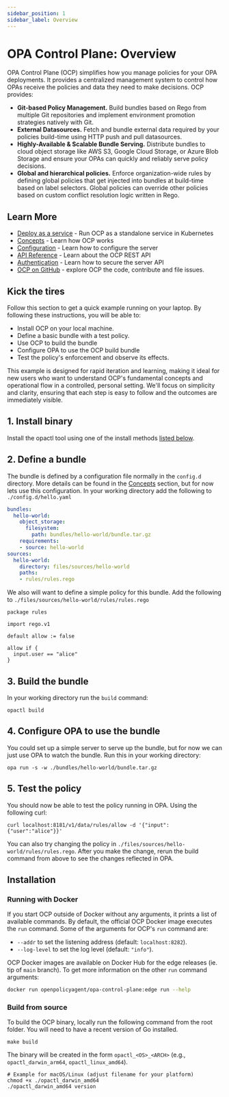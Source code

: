 ```yaml
---
sidebar_position: 1
sidebar_label: Overview
---
```


# OPA Control Plane: Overview

OPA Control Plane (OCP) simplifies how you manage policies for your OPA
deployments. It provides a centralized management system to control how OPAs
receive the policies and data they need to make decisions. OCP provides:

- **Git-based Policy Management.** Build bundles based on Rego from multiple Git
  repositories and implement environment promotion strategies natively with Git.
- **External Datasources.** Fetch and bundle external data required by your
  policies build-time using HTTP push and pull datasources.
- **Highly-Available & Scalable Bundle Serving.** Distribute bundles to cloud
  object storage like AWS S3, Google Cloud Storage, or Azure Blob Storage and
  ensure your OPAs can quickly and reliably serve policy decisions.
- **Global and hierarchical policies.** Enforce organization-wide rules by
  defining global policies that get injected into bundles at build-time based on
  label selectors. Global policies can override other policies based on custom
  conflict resolution logic written in Rego.

## Learn More

- [Deploy as a service](./guide-deploy-as-a-service.md) - Run OCP as a standalone service in Kubernetes
- [Concepts](./concepts.md) - Learn how OCP works
- [Configuration](./configuration.md) - Learn how to configure the server
- [API Reference](./api-reference.md) - Learn about the OCP REST API
- [Authentication](./authentication.md) - Learn how to secure the server API
- [OCP on GitHub](http://github.com/open-policy-agent/opa-control-plane) -
  explore OCP the code, contribute and file issues.

## Kick the tires

Follow this section to get a quick example running on your laptop. By following
these instructions, you will be able to:

- Install OCP on your local machine.
- Define a basic bundle with a test policy.
- Use OCP to build the bundle
- Configure OPA to use the OCP build bundle
- Test the policy's enforcement and observe its effects.

This example is designed for rapid iteration and learning, making it ideal for new users who want to understand OCP's fundamental concepts and operational flow in a controlled, personal setting. We'll focus on simplicity and clarity, ensuring that each step is easy to follow and the outcomes are immediately visible.

## 1. Install binary

Install the opactl tool using one of the install methods [listed below](#installation).

## 2. Define a bundle

The bundle is defined by a configuration file normally in the `config.d` directory. More details can be found in the [Concepts](./ocp/concepts) section, but for now lets use this configuration. In your working directory add the following to `./config.d/hello.yaml`

```yaml title="config.d/hello.yaml"
bundles:
  hello-world:
    object_storage:
      filesystem:
        path: bundles/hello-world/bundle.tar.gz
    requirements:
    - source: hello-world
sources:
  hello-world:
    directory: files/sources/hello-world
    paths:
    - rules/rules.rego
```

We also will want to define a simple policy for this bundle. Add the following
to `./files/sources/hello-world/rules/rules.rego`

```rego title="files/sources/hello-world/rules/rules.rego"
package rules

import rego.v1

default allow := false

allow if {
  input.user == "alice"
}
```

## 3. Build the bundle

In your working directory run the `build` command:

```shell
opactl build
```

## 4. Configure OPA to use the bundle

You could set up a simple server to serve up the bundle, but for now we can just use OPA to watch the bundle. Run this in your working directory:

```shell
opa run -s -w ./bundles/hello-world/bundle.tar.gz
```

## 5. Test the policy

You should now be able to test the policy running in OPA. Using the following curl:

```shell
curl localhost:8181/v1/data/rules/allow -d '{"input":{"user":"alice"}}'
```

You can also try changing the policy in `./files/sources/hello-world/rules/rules.rego`. After you make the change, rerun the build command from above to see the changes reflected in OPA.

## Installation

### Running with Docker

If you start OCP outside of Docker without any arguments, it prints a list of available commands. By default, the official
OCP Docker image executes the `run` command. Some of the arguments for OCP's `run` command are:

- `--addr` to set the listening address (default: `localhost:8282`).
- `--log-level` to set the log level (default: `"info"`).

OCP Docker images are available on Docker Hub for the edge releases (ie. tip of `main` branch). To get more information
on the other `run` command arguments:

```bash
docker run openpolicyagent/opa-control-plane:edge run --help
```

### Build from source

To build the OCP binary, locally run the following command from the root folder.
You will need to have a recent version of Go installed.

```shell
make build
```

The binary will be created in the form `opactl_<OS>_<ARCH>` (e.g., `opactl_darwin_arm64`, `opactl_linux_amd64`).

```shell title="Verify the build"
# Example for macOS/Linux (adjust filename for your platform)
chmod +x ./opactl_darwin_amd64
./opactl_darwin_amd64 version
```
